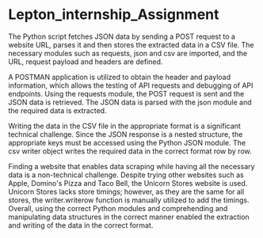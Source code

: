 # Lepton_internship_Assignment

The Python script fetches JSON data by sending a POST request to a website URL, parses it and then stores the extracted data in a CSV file. The necessary modules such as requests, json and csv are imported, and the URL, request payload and headers are defined.

A POSTMAN application is utilized to obtain the header and payload information, which allows the testing of API requests and debugging of API endpoints. Using the requests module, the POST request is sent and the JSON data is retrieved. The JSON data is parsed with the json module and the required data is extracted.

Writing the data in the CSV file in the appropriate format is a significant technical challenge. Since the JSON response is a nested structure, the appropriate keys must be accessed using the Python JSON module. The csv writer object writes the required data in the correct format row by row.

Finding a website that enables data scraping while having all the necessary data is a non-technical challenge. Despite trying other websites such as Apple, Domino's Pizza and Taco Bell, the Unicorn Stores website is used. Unicorn Stores lacks store timings; however, as they are the same for all stores, the writer.writerow function is manually utilized to add the timings. Overall, using the correct Python modules and comprehending and manipulating data structures in the correct manner enabled the extraction and writing of the data in the correct format.
